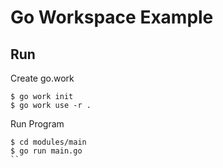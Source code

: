 # Go Workspace Example

## Run

Create go.work
```
$ go work init
$ go work use -r .
```

Run Program
```
$ cd modules/main
$ go run main.go
``
